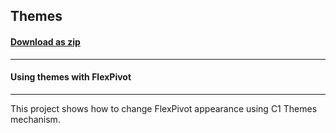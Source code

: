 ## Themes
#### [Download as zip](https://grapecity.github.io/DownGit/#/home?url=https://github.com/GrapeCity/ComponentOne-WinForms-Samples/tree/master/NetFramework\FlexPivot\CS\Themes)
____
#### Using themes with FlexPivot
____
This project shows how to change FlexPivot appearance using C1 Themes mechanism. 